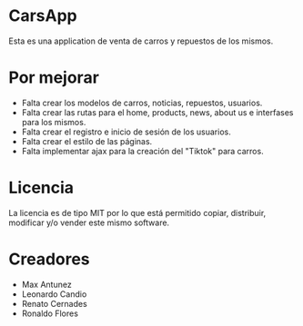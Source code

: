 # CarsApp

Esta es una application de venta de carros y repuestos de los mismos.

# Por mejorar

+ Falta crear los modelos de carros, noticias, repuestos, usuarios.
+ Falta crear las rutas para el home, products, news, about us e interfases para los mismos.
+ Falta crear el registro e inicio de sesión de los usuarios.
+ Falta crear el estilo de las páginas.
+ Falta implementar ajax para la creación del "Tiktok" para carros.

# Licencia

La licencia es de tipo MIT por lo que está permitido copiar, distribuir, modificar y/o vender este mismo software.

# Creadores

* Max Antunez
* Leonardo Candio
* Renato Cernades
* Ronaldo Flores
